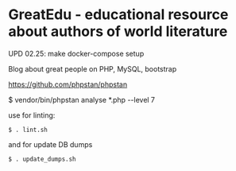 # GreatEdu - educational resource about authors of world literature

UPD 02.25: make docker-compose setup

Blog about great people on PHP, MySQL, bootstrap

https://github.com/phpstan/phpstan

$ vendor/bin/phpstan analyse *.php --level 7

use for linting:
```
$ . lint.sh 
```

and for update DB dumps
```
$ . update_dumps.sh
```
